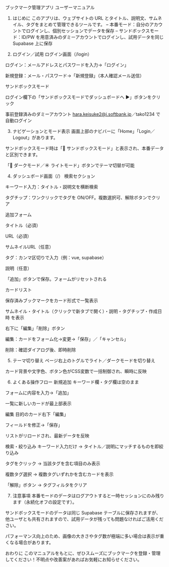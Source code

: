 ブックマーク管理アプリ ユーザーマニュアル
1. はじめに
このアプリは、ウェブサイトの URL とタイトル、説明文、サムネイル、タグをまとめて管理できるツールです。
– 本番モード：自分のアカウントでログインし、個別セッションでデータを保存
– サンドボックスモード：ID/PW を用意済みのダミーアカウントでログインし、試用データを同じ Supabase 上に保存

2. ログイン／試用
ログイン画面（/login）

ログイン：メールアドレスとパスワードを入力→「ログイン」

新規登録：メール・パスワード→「新規登録」（本人確認メール送信）

サンドボックスモード

ログイン欄下の「サンドボックスモードでダッシュボードへ ▶」ボタンをクリック

事前登録済みのダミーアカウント hara.keisuke2@i.softbank.jp／tako1234 で自動ログイン

3. ナビゲーションとモード表示
画面上部のナビバーに「Home」「Login／Logout」があります。

サンドボックスモード時は「🧪 サンドボックスモード」と表示され、本番データと区別できます。

「🌙 ダークモード／☀️ ライトモード」ボタンでテーマ切替が可能

4. ダッシュボード画面（/）
検索セクション

キーワード入力：タイトル・説明文を横断検索

タグチップ：ワンクリックでタグを ON/OFF。複数選択可、解除ボタンでクリア

追加フォーム

タイトル（必須）

URL（必須）

サムネイルURL（任意）

タグ：カンマ区切りで入力（例：vue, supabase）

説明（任意）

「追加」ボタンで保存。フォームがリセットされる

カードリスト

保存済みブックマークをカード形式で一覧表示

サムネイル・タイトル（クリックで新タブで開く）・説明・タグチップ・作成日時 を表示

右下に「編集」「削除」ボタン

編集：カードをフォーム化→変更→「保存」／「キャンセル」

削除：確認ダイアログ後、即時削除

5. テーマ切り替え
ページ右上のトグルでライト／ダークモードを切り替え

カード背景や文字色、ボタン色がCSS変数で一括制御され、瞬時に反映

6. よくある操作フロー
新規追加
キーワード欄・タグ欄は空のまま

フォームに内容を入力→「追加」

一覧に新しいカードが最上部表示

編集
目的のカード右下「編集」

フィールドを修正→「保存」

リストがリロードされ、最新データを反映

検索・絞り込み
キーワード入力だけ → タイトル／説明にマッチするものを即絞り込み

タグをクリック → 当該タグを含む項目のみ表示

複数タグ選択 → 複数タグいずれかを含むカードを表示

「解除」ボタン → タグフィルタをクリア

7. 注意事項
本番モードのデータはログアウトすると一時セッションにのみ残ります（永続化オフの設定です）。

サンドボックスモードのデータは同じ Supabase テーブルに保存されますが、他ユーザとも共有されますので、試用データが残っても問題なければご活用ください。

パフォーマンス向上のため、画像の大きさやタグ数が極端に多い場合は表示が重くなる場合があります。

おわりに
このマニュアルをもとに、ぜひスムーズにブックマークを登録・管理してください！不明点や改善案があればお気軽にお知らせください。